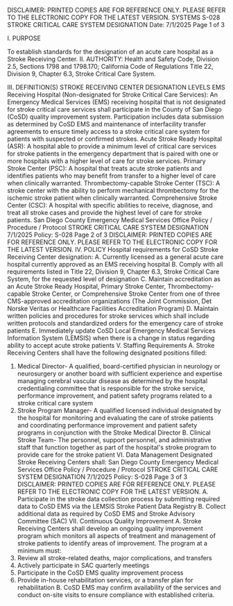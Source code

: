 DISCLAIMER: PRINTED COPIES ARE FOR REFERENCE ONLY. PLEASE REFER TO THE ELECTRONIC COPY FOR THE LATEST VERSION.
SYSTEMS S-028
STROKE CRITICAL CARE SYSTEM DESIGNATION
Date: 7/1/2025 Page 1 of 3

I. PURPOSE

To establish standards for the designation of an acute care hospital as a Stroke Receiving Center.
II. AUTHORITY: Health and Safety Code, Division 2.5, Sections 1798 and 1798.170;
California Code of Regulations Title 22, Division 9, Chapter 6.3, Stroke Critical Care System.

III. DEFINITION(S)
STROKE RECEIVING CENTER DESIGNATION LEVELS
EMS Receiving Hospital (Non-designated for Stroke Critical Care Services): An Emergency
Medical Services (EMS) receiving hospital that is not designated for stroke critical care services
shall participate in the County of San Diego (CoSD) quality improvement system. Participation
includes data submission as determined by CoSD EMS and maintenance of interfacility transfer
agreements to ensure timely access to a stroke critical care system for patients with suspected or
confirmed strokes.
Acute Stroke Ready Hospital (ASR): A hospital able to provide a minimum level of critical care
services for stroke patients in the emergency department that is paired with one or more hospitals
with a higher level of care for stroke services.
Primary Stroke Center (PSC): A hospital that treats acute stroke patients and identifies patients
who may benefit from transfer to a higher level of care when clinically warranted.
Thrombectomy-capable Stroke Center (TSC): A stroke center with the ability to perform
mechanical thrombectomy for the ischemic stroke patient when clinically warranted.
Comprehensive Stroke Center (CSC): A hospital with specific abilities to receive, diagnose, and
treat all stroke cases and provide the highest level of care for stroke patients.
San Diego County Emergency Medical Services Office
Policy / Procedure / Protocol
STROKE CRITICAL CARE SYSTEM DESIGNATION 7/1/2025
Policy: S-028 Page 2 of 3
DISCLAIMER: PRINTED COPIES ARE FOR REFERENCE ONLY. PLEASE REFER TO THE ELECTRONIC COPY FOR THE LATEST VERSION.
IV. POLICY
Hospital requirements for CoSD Stroke Receiving Center designation:
A. Currently licensed as a general acute care hospital currently approved as an EMS receiving
hospital
B. Comply with all requirements listed in Title 22, Division 9, Chapter 6.3, Stroke Critical Care
System, for the requested level of designation
C. Maintain accreditation as an Acute Stroke Ready Hospital, Primary Stroke Center,
Thrombectomy-capable Stroke Center, or Comprehensive Stroke Center from one of three
CMS-approved accreditation organizations (The Joint Commission, Det Norske Veritas or
Healthcare Facilities Accreditation Program)
D. Maintain written policies and procedures for stroke services which shall include written protocols
and standardized orders for the emergency care of stroke patients
E. Immediately update CoSD Local Emergency Medical Services Information System (LEMSIS)
when there is a change in status regarding ability to accept acute stroke patients
V. Staffing Requirements
A. Stroke Receiving Centers shall have the following designated positions filled:
1. Medical Director- A qualified, board-certified physician in neurology or neurosurgery or
another board with sufficient experience and expertise managing cerebral vascular disease
as determined by the hospital credentialing committee that is responsible for the stroke
service, performance improvement, and patient safety programs related to a stroke critical
care system
2. Stroke Program Manager- A qualified licensed individual designated by the hospital for
monitoring and evaluating the care of stroke patients and coordinating performance
improvement and patient safety programs in conjunction with the Stroke Medical Director
B. Clinical Stroke Team- The personnel, support personnel, and administrative staff that function
together as part of the hospital's stroke program to provide care for the stroke patient
VI. Data Management
Designated Stroke Receiving Centers shall:
San Diego County Emergency Medical Services Office
Policy / Procedure / Protocol
STROKE CRITICAL CARE SYSTEM DESIGNATION 7/1/2025
Policy: S-028 Page 3 of 3
DISCLAIMER: PRINTED COPIES ARE FOR REFERENCE ONLY. PLEASE REFER TO THE ELECTRONIC COPY FOR THE LATEST VERSION.
A. Participate in the stroke data collection process by submitting required data to CoSD EMS via
the LEMSIS Stroke Patient Data Registry
B. Collect additional data as required by CoSD EMS and Stroke Advisory Committee (SAC)
VII. Continuous Quality Improvement
A. Stroke Receiving Centers shall develop an ongoing quality improvement program which
monitors all aspects of treatment and management of stroke patients to identify areas of
improvement. The program at a minimum must:
1. Review all stroke-related deaths, major complications, and transfers
2. Actively participate in SAC quarterly meetings
3. Participate in the CoSD EMS quality improvement process
4. Provide in-house rehabilitation services, or a transfer plan for rehabilitation
B. CoSD EMS may confirm availability of the services and conduct on-site visits to ensure
compliance with established criteria. 

